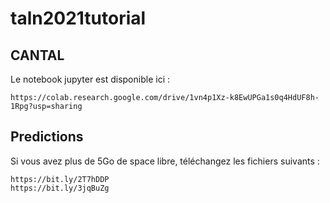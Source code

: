 # taln2021tutorial

## CANTAL

Le notebook jupyter est disponible ici :

```text
https://colab.research.google.com/drive/1vn4p1Xz-k8EwUPGa1s0q4HdUF8h-1Rpg?usp=sharing
```

## Predictions

Si vous avez plus de 5Go de space libre, téléchangez les fichiers suivants :

```text
https://bit.ly/2T7hDDP
https://bit.ly/3jqBuZg
```
